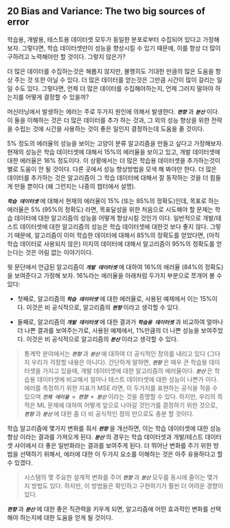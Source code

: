## 20 Bias and Variance: The two big sources of error

학습용, 개발용, 테스트용 데이터셋 모두가 동일한 분포로부터 수집되어 있다고 가정해 보자. 그렇다면, 학습 데이터셋만이 성능을 향상시킬 수 있기 때문에, 이를 항상 더 많이 구하려고 노력해야만 할 것이다. 그렇지 않은가?

더 많은 데이터를 수집하는것은 해롭지 않지만, 불행히도 기대한 만큼의 많은 도움을 항상 주는 것 또한 아닐 수 있다. 더 많은 데이터를 얻는것은 그만큼 시간이 많이 걸리는 일 일 수도 있다. 그렇다면, 언제 더 많은 데이터를 수집해야하는지, 언제 그러지 말아야 하는지를 어떻게 결정할 수 있을까?

머신러닝에서 발생하는 에러는 주로 두가지 원인에 의해서 발생한다. ***`편향`*** 과 ***`분산`*** 이다. 이 둘을 이해하는 것은 더 많은 데이터를 추가 하는 것과, 그 외의 성능 향상을 위한 전략을 수립는 것에 시간을 사용하는 것이 좋은 일인지 결정하는데 도움을 줄 것이다.

5% 정도의 에러율의 성능을 보이는 고양이 분류 알고리즘을 만들고 싶다고 가정해보자. 현재의 성능은 학습 데이터셋에 대해서 15%의 에러율을 보이고 있고, 개발 데이터셋에 대한 에러율은 16% 정도이다. 이 상황에서는 더 많은 학습용 데이터셋을 추가하는것이 별로 도움이 안 될 것이다. 다른 곳에서 성능 향상방법을 모색 해 봐야만 한다. 더 많은 데이터를 추가하는 것은 알고리즘이 그 학습 데이터에 대해서 잘 동작하는 것을 더 힘들게 만들 뿐이다 (왜 그런지는 나중의 챕터에서 설명).

***`학습 데이터셋`*** 에 대해서 현재의 에러율이 15% (또는 85%의 정확도)인데, 목표로 하는 에러율은 5% (95%의 정확도) 라면, 목표달성을 위한 처음으로 시도해야 할 문제는 학습 데이터에 대한 알고리즘의 성능을 어떻게 향상시킬 것인가 이다. 일반적으로 개발/테스트 데이터셋에 대한 알고리즘의 성능은 학습 데이터셋에 대한것 보다 좋지 않다. 그렇기 때문에, 알고리즘이 이미 학습한 데이터에 대해서 85%의 정확도를 얻었다면, (아직 학습 데이터로 사용되지 않은) 미지의 데이터에 대해서 알고리즘이 95%의 정확도를 얻는다는 것은 어림 없는 이야기이다.

윗 문단에서 언급된 알고리즘이 ***`개발 데이터셋`*** 에 대하여 16%의 에러율 (84%의 정확도)을 보여준다고 가정해 보자. 16%라는 에러율을 아래처럼 두가지 부분으로 쪼개어 볼 수 있다:

- 첫째로, 알고리즘의 ***`학습 데이터셋`*** 에 대한 에러율로, 사용된 예제에서 이는 15%이다. 이것은 비 공식적으로, 알고리즘의 ***`편향`*** 이라고 생각할 수 있다.

- 둘째로, 알고리즘의 ***`개발 데이터셋`*** 에 대한 결과가 ***`학습용 데이터셋`*** 과 비교하여 얼마나 더 나쁜 결과를 보여주는가로, 사용된 예제에서, 1%만큼의 더 나쁜 성능을 보여주었다. 이것은 비 공식적으로 알고리즘의 ***`분산`*** 이라고 생각할 수 있다.

> 통계학 분야에서는 ***`편향`*** 과 ***`분산`*** 에 대하여 더 공식적인 정의를 내리고 있다 (그다지 우리가 걱정할 내용은 아니다). 간단하게 말하면, ***`편향`*** 은 매우 큰 학습용 데이터셋을 가지고 있을때, 개발 데이터셋에 대한 알고리즘의 에러율이다. ***`분산`*** 은 학습용 데이터셋에 비교해서 얼마나 테스트 데이터셋에 대한 성능이 나쁜가 이다. 에러를 측정하기 위한 지표가 MSE 라면, 이 두가지를 표현하는 공식을 적을 수 있으며 ***`전체 에러율 = 편향 + 분산`*** 이라는 것을 증명할 수 있다. 하지만, 우리의 목적은 ML 문제에 대하여 어떻게 앞으로 나아갈 것인가를 결정하기 위한 것으로, ***`편향`*** 과 ***`분산`*** 에 대한 좀 더 비 공식적인 정의 만으로도 충분 할 것이다.

학습 알고리즘에 몇가지 변화를 줘서 ***`편향`*** 을 개선하면, 이는 학습 데이터셋에 대한 성능 향상 이라는 결과를 가져오게 된다. ***`분산`*** 의 경우는 학습 데이터셋과 개발/테스트 데이터셋 사이에서 더 좋은 일반화라는 결과를 보여주게 된다. 더 뛰어난 변화를 주기 위한 방법을 선택하기 위해서, 에러에 대한 이 두가지 요소를 이해하는 것은 아주 유용하다고 할 수 있겠다.

> 시스템의 몇 주요한 설계적 변화를 주어 ***`편향`*** 과 ***`분산`*** 모두를 동시에 줄이는 몇가지 방법도 있다. 하지만, 이 방법들은 확인하고 구현하기가 훨씬 더 어려운 경향이 있다.

***`편향`*** 과 ***`분산`*** 에 대한 좋은 직관력을 키우게 되면, 알고리즘에 어떤 효과적인 변화를 선택해야 하는지에 대한 도움을 얻게 될 것이다.
